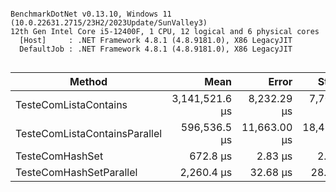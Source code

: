 ```

BenchmarkDotNet v0.13.10, Windows 11 (10.0.22631.2715/23H2/2023Update/SunValley3)
12th Gen Intel Core i5-12400F, 1 CPU, 12 logical and 6 physical cores
  [Host]     : .NET Framework 4.8.1 (4.8.9181.0), X86 LegacyJIT
  DefaultJob : .NET Framework 4.8.1 (4.8.9181.0), X86 LegacyJIT


```
| Method                        | Mean           | Error        | StdDev       | Rank | Gen0   | Gen1   | Allocated |
|------------------------------ |---------------:|-------------:|-------------:|-----:|-------:|-------:|----------:|
| TesteComListaContains         | 3,141,521.6 μs |  8,232.29 μs |  7,700.49 μs |    4 |      - |      - |         - |
| TesteComListaContainsParallel |   596,536.5 μs | 11,663.00 μs | 18,498.76 μs |    3 |      - |      - |  147456 B |
| TesteComHashSet               |       672.8 μs |      2.83 μs |      2.64 μs |    1 |      - |      - |         - |
| TesteComHashSetParallel       |     2,260.4 μs |     32.68 μs |     28.97 μs |    2 | 3.9063 | 3.9063 |   33926 B |

